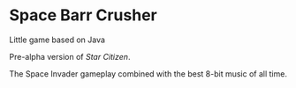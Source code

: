 # Space Barr Crusher

Little game based on Java

Pre-alpha version of *Star Citizen*.

The Space Invader gameplay combined with the best 8-bit music of all time.
